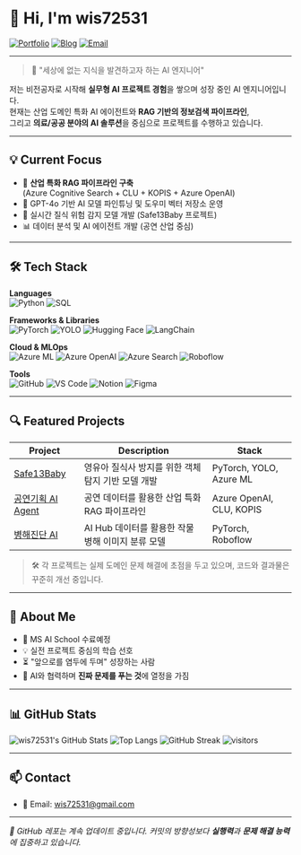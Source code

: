 # 👋 Hi, I'm wis72531

[![Portfolio](https://img.shields.io/badge/Portfolio-000000?style=for-the-badge&logo=notion&logoColor=white)](https://your-portfolio-link.com)
[![Blog](https://img.shields.io/badge/Blog-FF5722?style=for-the-badge&logo=velog&logoColor=white)](https://your-blog-link.com)
[![Email](https://img.shields.io/badge/Email-wis72531@gmail.com-D14836?style=for-the-badge&logo=gmail&logoColor=white)](mailto:wis72531@gmail.com)

---

> 🧭 "세상에 없는 지식을 발견하고자 하는 AI 엔지니어"

저는 비전공자로 시작해 **실무형 AI 프로젝트 경험**을 쌓으며 성장 중인 AI 엔지니어입니다.  
현재는 산업 도메인 특화 AI 에이전트와 **RAG 기반의 정보검색 파이프라인**,  
그리고 **의료/공공 분야의 AI 솔루션**을 중심으로 프로젝트를 수행하고 있습니다.

---

## 💡 Current Focus

- 🎯 **산업 특화 RAG 파이프라인 구축**  
  (Azure Cognitive Search + CLU + KOPIS + Azure OpenAI)
- 🧠 GPT-4o 기반 AI 모델 파인튜닝 및 도우미 벡터 저장소 운영
- 🧪 실시간 질식 위험 감지 모델 개발 (Safe13Baby 프로젝트)
- 📊 데이터 분석 및 AI 에이전트 개발 (공연 산업 중심)

---

## 🛠 Tech Stack

**Languages**  
![Python](https://img.shields.io/badge/Python-3776AB?style=flat-square&logo=python&logoColor=white)
![SQL](https://img.shields.io/badge/SQL-336791?style=flat-square&logo=postgresql&logoColor=white)

**Frameworks & Libraries**  
![PyTorch](https://img.shields.io/badge/PyTorch-EE4C2C?style=flat-square&logo=pytorch&logoColor=white)
![YOLO](https://img.shields.io/badge/YOLO-FFBF00?style=flat-square&logo=yolo&logoColor=black)
![Hugging Face](https://img.shields.io/badge/HuggingFace-FCC624?style=flat-square&logo=huggingface&logoColor=black)
![LangChain](https://img.shields.io/badge/LangChain-000000?style=flat-square)

**Cloud & MLOps**  
![Azure ML](https://img.shields.io/badge/Azure_ML-0078D4?style=flat-square&logo=microsoftazure&logoColor=white)
![Azure OpenAI](https://img.shields.io/badge/Azure_OpenAI-0078D4?style=flat-square&logo=openai&logoColor=white)
![Azure Search](https://img.shields.io/badge/Azure_Search-0078D4?style=flat-square&logo=microsoftazure&logoColor=white)
![Roboflow](https://img.shields.io/badge/Roboflow-5A67D8?style=flat-square)

**Tools**  
![GitHub](https://img.shields.io/badge/GitHub-181717?style=flat-square&logo=github)
![VS Code](https://img.shields.io/badge/VS_Code-007ACC?style=flat-square&logo=visualstudiocode&logoColor=white)
![Notion](https://img.shields.io/badge/Notion-000000?style=flat-square&logo=notion&logoColor=white)
![Figma](https://img.shields.io/badge/Figma-F24E1E?style=flat-square&logo=figma&logoColor=white)

---

## 🔍 Featured Projects

| Project | Description | Stack |
|--------|-------------|-------|
| [Safe13Baby](https://github.com/SafeBabyAI/MakeModel) | 영유아 질식사 방지를 위한 객체 탐지 기반 모델 개발 | PyTorch, YOLO, Azure ML |
| [공연기획 AI Agent](https://github.com/AIM-Artificial-Intelligence-Momentum/RAG) | 공연 데이터를 활용한 산업 특화 RAG 파이프라인 | Azure OpenAI, CLU, KOPIS |
| [병해진단 AI](https://github.com/your-plant-disease-repo) | AI Hub 데이터를 활용한 작물 병해 이미지 분류 모델 | PyTorch, Roboflow |

> 🛠 각 프로젝트는 실제 도메인 문제 해결에 초점을 두고 있으며, 코드와 결과물은 꾸준히 개선 중입니다.

---

## 🌱 About Me

- 🏫 MS AI School 수료예정
- 💡 실전 프로젝트 중심의 학습 선호
- ⏳ "앞으로를 염두에 두며" 성장하는 사람
- 🧠 AI와 협력하며 **진짜 문제를 푸는 것**에 열정을 가짐

---

## 📊 GitHub Stats

![wis72531's GitHub Stats](https://github-readme-stats.vercel.app/api?username=wis72531&show_icons=true&theme=radical)
![Top Langs](https://github-readme-stats.vercel.app/api/top-langs/?username=wis72531&layout=compact&theme=radical)
![GitHub Streak](https://streak-stats.demolab.com?user=wis72531&theme=radical)
![visitors](https://visitor-badge.glitch.me/badge?page_id=wis72531.wis72531)

---

## 📫 Contact

- 📧 Email: [wis72531@gmail.com](mailto:wis72531@gmail.com)
<!-- - 🌐 Blog: [yourblog.com](https://yourblog.com) -->
<!-- - 💼 LinkedIn: [linkedin.com/in/yourid](https://linkedin.com/in/yourid) -->

---

_🚧 GitHub 레포는 계속 업데이트 중입니다. 커밋의 방향성보다 **실행력**과 **문제 해결 능력**에 집중하고 있습니다._
